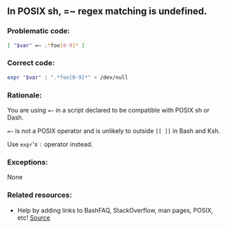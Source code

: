 ## In POSIX sh, =~ regex matching is undefined.

### Problematic code:

```sh
[ "$var" =~ .*foo[0-9]* ]
```

### Correct code:

```sh
expr "$var" : ".*foo[0-9]*" > /dev/null
```

### Rationale:

You are using `=~` in a script declared to be compatible with POSIX sh or Dash.

`=~` is not a POSIX operator and is unlikely to outside `[[ ]]` in Bash and Ksh.

Use `expr`'s `:` operator instead.

### Exceptions:

None

### Related resources:

* Help by adding links to BashFAQ, StackOverflow, man pages, POSIX, etc!
[Source](https://github.com/koalaman/shellcheck/wiki/SC3015)

